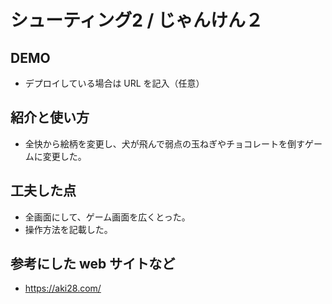 # シューティング2 / じゃんけん２
## DEMO

- デプロイしている場合は URL を記入（任意）

## 紹介と使い方

- 全快から絵柄を変更し、犬が飛んで弱点の玉ねぎやチョコレートを倒すゲームに変更した。

## 工夫した点

- 全画面にして、ゲーム画面を広くとった。
- 操作方法を記載した。


## 参考にした web サイトなど

- https://aki28.com/
